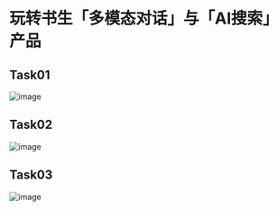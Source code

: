 # 玩转书生「多模态对话」与「AI搜索」产品
## Task01
![image](https://github.com/user-attachments/assets/926a9ae8-e8f5-4ebd-a7d3-7492ea39ebbb)
## Task02
![image](https://github.com/user-attachments/assets/26a6ce86-3a3d-4fb8-acd0-5d7acf45fa4e)
## Task03
![image](https://github.com/user-attachments/assets/27637c58-cd55-40f4-83bb-ccd22a2d506a)
